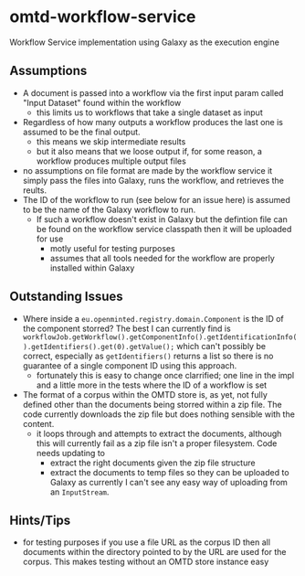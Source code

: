 # omtd-workflow-service
Workflow Service implementation using Galaxy as the execution engine

## Assumptions
- A document is passed into a workflow via the first input param called "Input Dataset" found within the workflow
  - this limits us to workflows that take a single dataset as input
- Regardless of how many outputs a workflow produces the last one is assumed to be the final output.
  - this means we skip intermediate results
  - but it also means that we loose output if, for some reason, a workflow produces multiple output files
- no assumptions on file format are made by the workflow service it simply pass the files into Galaxy, runs the workflow, and retrieves the reults.
- The ID of the workflow to run (see below for an issue here) is assumed to be the name of the Galaxy workflow to run.
  - If such a workflow doesn't exist in Galaxy but the defintion file can be found on the workflow service classpath then it will be uploaded for use
    - motly useful for testing purposes
    - assumes that all tools needed for the workflow are properly installed within Galaxy

## Outstanding Issues
- Where inside a `eu.openminted.registry.domain.Component` is the ID of the component storred? The best I can currently find is `workflowJob.getWorkflow().getComponentInfo().getIdentificationInfo().getIdentifiers().get(0).getValue();` which can't possibly be correct, especially as `getIdentifiers()` returns a list so there is no guarantee of a single component ID using this approach.
  - fortunately this is easy to change once clarrified; one line in the impl and a little more in the tests where the ID of a workflow is set
- The format of a corpus within the OMTD store is, as yet, not fully defined other than the documents being storred within a zip file. The code currently downloads the zip file but does nothing sensible with the content.
  - it loops through and attempts to extract the documents, although this will currently fail as a zip file isn't a proper filesystem. Code needs updating to
    - extract the right documents given the zip file structure
    - extract the documents to temp files so they can be uploaded to Galaxy as currently I can't see any easy way of uploading from an `InputStream`.
    
## Hints/Tips
- for testing purposes if you use a file URL as the corpus ID then all documents within the directory pointed to by the URL are used for the corpus. This makes testing without an OMTD store instance easy
